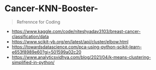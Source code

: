  # Cancer-KNN-Booster-

> Refrennce for Coding 

- https://www.kaggle.com/code/niteshyadav3103/breast-cancer-classification/data
- https://www.scikit-yb.org/en/latest/api/cluster/elbow.html
- https://towardsdatascience.com/pca-using-python-scikit-learn-e653f8989e60?gi=501599a02c20
- https://www.analyticsvidhya.com/blog/2021/04/k-means-clustering-simplified-in-python/
